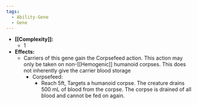 ```yaml
---
tags:
  - Ability-Gene
  - Gene
---
```

- **[[Complexity]]:**
	- 1
- **Effects:**
	- Carriers of this gene gain the Corpsefeed action. This action may only be taken on non-[[Hemogenic]] humanoid corpses. This does not inherently give the carrier blood storage
		- Corpsefeed:
			- Reach 5ft, Targets a humanoid corpse. The creature drains 500 mL of blood from the corpse. The corpse is drained of all blood and cannot be fed on again.
